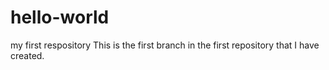 # hello-world
my first respository
This is the first branch in the first repository that I have created.
